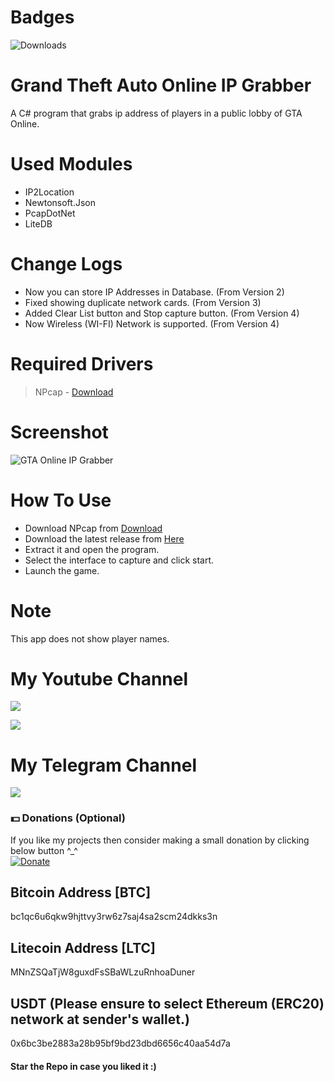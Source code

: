 # Badges

![Downloads](https://img.shields.io/github/downloads/henry-richard7/Grand-Theft-Auto-Online-IP-Grabber/total.svg?style=for-the-badge&logo=github)

# Grand Theft Auto Online IP Grabber

A C# program that grabs ip address of players in a public lobby of GTA Online.

# Used Modules

- IP2Location
- Newtonsoft.Json
- PcapDotNet
- LiteDB

# Change Logs

- Now you can store IP Addresses in Database. (From Version 2)
- Fixed showing duplicate network cards. (From Version 3)
- Added Clear List button and Stop capture button. (From Version 4)
- Now Wireless (WI-FI) Network is supported. (From Version 4)

# Required Drivers

> NPcap - [Download](https://npcap.com/)

# Screenshot

![GTA Online IP Grabber](https://user-images.githubusercontent.com/68910039/155161201-46c116dd-e78d-4c9b-83c7-3daa582c3b95.png)

# How To Use

- Download NPcap from [Download](https://npcap.com/)
- Download the latest release from [Here](https://github.com/henry-richard7/Grand-Theft-Auto-Online-IP-Grabber/releases)
- Extract it and open the program.
- Select the interface to capture and click start.
- Launch the game.

# Note
This app does not show player names.

# My Youtube Channel

[![](https://img.shields.io/badge/Subscribe-red?style=for-the-badge&logo=YouTube)](https://www.youtube.com/channel/UCVGasc5jr45eZUpZNHvbtWQ)

[![](https://img.shields.io/youtube/channel/subscribers/UCVGasc5jr45eZUpZNHvbtWQ?style=social)](https://www.youtube.com/channel/UCVGasc5jr45eZUpZNHvbtWQ)

# My Telegram Channel

[![](https://img.shields.io/badge/Telegram-Join%20Now-blue?style=for-the-badge&logo=Telegram)](https://t.me/cracked4free)

### 💵 Donations (Optional)
If you like my projects then consider making a small donation by clicking below button ^_^
<br/>
[![Donate](https://img.shields.io/badge/Donate-PayPal-blue.svg)](https://www.paypal.com/paypalme/henryrics)

## Bitcoin Address [BTC]
bc1qc6u6qkw9hjttvy3rw6z7saj4sa2scm24dkks3n

## Litecoin Address [LTC]
MNnZSQaTjW8guxdFsSBaWLzuRnhoaDuner

## USDT (Please ensure to select Ethereum (ERC20) network at sender's wallet.)
0x6bc3be2883a28b95bf9bd23dbd6656c40aa54d7a

#### Star the Repo in case you liked it :)
